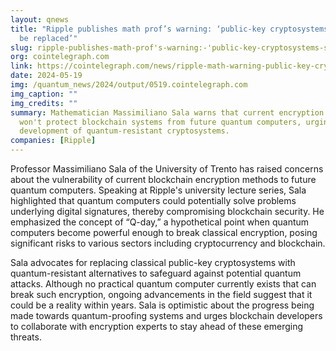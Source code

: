 ```yaml
---
layout: qnews
title: "Ripple publishes math prof’s warning: ‘public-key cryptosystems should
  be replaced’"
slug: ripple-publishes-math-prof's-warning:-'public-key-cryptosystems-should-be-replaced'
org: cointelegraph.com
link: https://cointelegraph.com/news/ripple-math-warning-public-key-cryptosystems-quantum-computers
date: 2024-05-19
img: /quantum_news/2024/output/0519.cointelegraph.com
img_caption: ""
img_credits: ""
summary: Mathematician Massimiliano Sala warns that current encryption methods
  won't protect blockchain systems from future quantum computers, urging the
  development of quantum-resistant cryptosystems.
companies: [Ripple]
---
```


Professor Massimiliano Sala of the University of Trento has raised concerns about the vulnerability of current blockchain encryption methods to future quantum computers. Speaking at Ripple's university lecture series, Sala highlighted that quantum computers could potentially solve problems underlying digital signatures, thereby compromising blockchain security. He emphasized the concept of “Q-day,” a hypothetical point when quantum computers become powerful enough to break classical encryption, posing significant risks to various sectors including cryptocurrency and blockchain.

Sala advocates for replacing classical public-key cryptosystems with quantum-resistant alternatives to safeguard against potential quantum attacks. Although no practical quantum computer currently exists that can break such encryption, ongoing advancements in the field suggest that it could be a reality within years. Sala is optimistic about the progress being made towards quantum-proofing systems and urges blockchain developers to collaborate with encryption experts to stay ahead of these emerging threats.